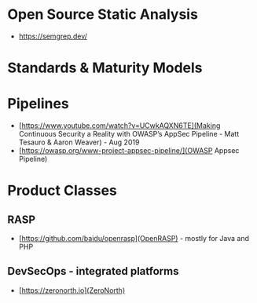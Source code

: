 # Open Source Static Analysis
- https://semgrep.dev/

# Standards & Maturity Models

# Pipelines
- [https://www.youtube.com/watch?v=UCwkAQXN6TE](Making Continuous Security a Reality with OWASP’s AppSec Pipeline - Matt Tesauro & Aaron Weaver) - Aug 2019
- [https://owasp.org/www-project-appsec-pipeline/](OWASP Appsec Pipeline)

# Product Classes
## RASP
- [https://github.com/baidu/openrasp](OpenRASP) - mostly for Java and PHP

## DevSecOps - integrated platforms
- [https://zeronorth.io](ZeroNorth)

